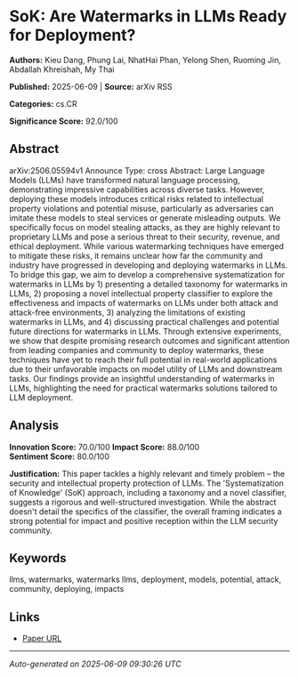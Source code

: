 # SoK: Are Watermarks in LLMs Ready for Deployment?

**Authors:** Kieu Dang, Phung Lai, NhatHai Phan, Yelong Shen, Ruoming Jin, Abdallah Khreishah, My Thai

**Published:** 2025-06-09 | **Source:** arXiv RSS

**Categories:** cs.CR

**Significance Score:** 92.0/100

## Abstract

arXiv:2506.05594v1 Announce Type: cross 
Abstract: Large Language Models (LLMs) have transformed natural language processing, demonstrating impressive capabilities across diverse tasks. However, deploying these models introduces critical risks related to intellectual property violations and potential misuse, particularly as adversaries can imitate these models to steal services or generate misleading outputs. We specifically focus on model stealing attacks, as they are highly relevant to proprietary LLMs and pose a serious threat to their security, revenue, and ethical deployment. While various watermarking techniques have emerged to mitigate these risks, it remains unclear how far the community and industry have progressed in developing and deploying watermarks in LLMs.
  To bridge this gap, we aim to develop a comprehensive systematization for watermarks in LLMs by 1) presenting a detailed taxonomy for watermarks in LLMs, 2) proposing a novel intellectual property classifier to explore the effectiveness and impacts of watermarks on LLMs under both attack and attack-free environments, 3) analyzing the limitations of existing watermarks in LLMs, and 4) discussing practical challenges and potential future directions for watermarks in LLMs. Through extensive experiments, we show that despite promising research outcomes and significant attention from leading companies and community to deploy watermarks, these techniques have yet to reach their full potential in real-world applications due to their unfavorable impacts on model utility of LLMs and downstream tasks. Our findings provide an insightful understanding of watermarks in LLMs, highlighting the need for practical watermarks solutions tailored to LLM deployment.

## Analysis

**Innovation Score:** 70.0/100
**Impact Score:** 88.0/100  
**Sentiment Score:** 80.0/100

**Justification:** This paper tackles a highly relevant and timely problem – the security and intellectual property protection of LLMs. The 'Systematization of Knowledge' (SoK) approach, including a taxonomy and a novel classifier, suggests a rigorous and well-structured investigation. While the abstract doesn't detail the specifics of the classifier, the overall framing indicates a strong potential for impact and positive reception within the LLM security community.

## Keywords

llms, watermarks, watermarks llms, deployment, models, potential, attack, community, deploying, impacts

## Links

- [Paper URL](https://arxiv.org/abs/2506.05594)

---
*Auto-generated on 2025-06-09 09:30:26 UTC*
